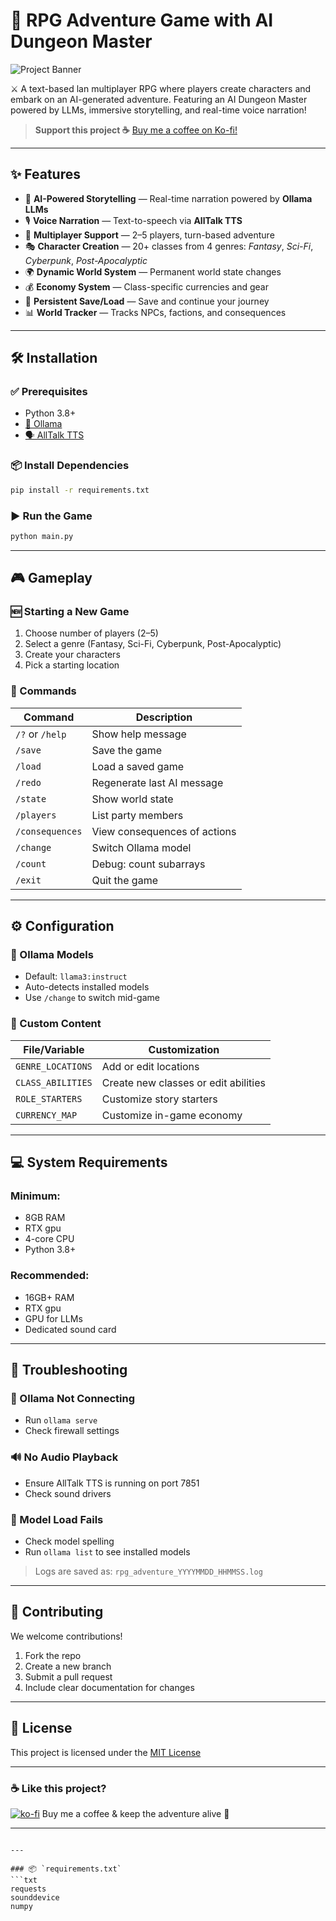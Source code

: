 
# 🧝 RPG Adventure Game with AI Dungeon Master


![Project Banner](./images/yyqWt5B.png)



⚔️ A text-based lan multiplayer RPG where players create characters and embark on an AI-generated adventure. Featuring an AI Dungeon Master powered by LLMs, immersive storytelling, and real-time voice narration!

> **Support this project ☕** [Buy me a coffee on Ko-fi!](https://ko-fi.com/laszlobeer)

---

## ✨ Features

- 🧙 **AI-Powered Storytelling** — Real-time narration powered by **Ollama LLMs**
- 🎙️ **Voice Narration** — Text-to-speech via **AllTalk TTS**
- 👥 **Multiplayer Support** — 2–5 players, turn-based adventure
- 🎭 **Character Creation** — 20+ classes from 4 genres: *Fantasy*, *Sci-Fi*, *Cyberpunk*, *Post-Apocalyptic*
- 🌍 **Dynamic World System** — Permanent world state changes
- 💰 **Economy System** — Class-specific currencies and gear
- 💾 **Persistent Save/Load** — Save and continue your journey
- 📊 **World Tracker** — Tracks NPCs, factions, and consequences

---

## 🛠️ Installation

### ✅ Prerequisites
- Python 3.8+
- [🧠 Ollama](https://ollama.ai/)
- [🗣️ AllTalk TTS](https://github.com/erew123/alltalk_tts)

### 📦 Install Dependencies

```bash
pip install -r requirements.txt
````

### ▶️ Run the Game

```bash
python main.py
```

---

## 🎮 Gameplay

### 🆕 Starting a New Game

1. Choose number of players (2–5)
2. Select a genre (Fantasy, Sci-Fi, Cyberpunk, Post-Apocalyptic)
3. Create your characters
4. Pick a starting location

### 💬 Commands

| Command         | Description                  |
| --------------- | ---------------------------- |
| `/?` or `/help` | Show help message            |
| `/save`         | Save the game                |
| `/load`         | Load a saved game            |
| `/redo`         | Regenerate last AI message   |
| `/state`        | Show world state             |
| `/players`      | List party members           |
| `/consequences` | View consequences of actions |
| `/change`       | Switch Ollama model          |
| `/count`        | Debug: count subarrays       |
| `/exit`         | Quit the game                |

---

## ⚙️ Configuration

### 🧠 Ollama Models

* Default: `llama3:instruct`
* Auto-detects installed models
* Use `/change` to switch mid-game

### 🧩 Custom Content

| File/Variable     | Customization                        |
| ----------------- | ------------------------------------ |
| `GENRE_LOCATIONS` | Add or edit locations                |
| `CLASS_ABILITIES` | Create new classes or edit abilities |
| `ROLE_STARTERS`   | Customize story starters             |
| `CURRENCY_MAP`    | Customize in-game economy            |

---

## 💻 System Requirements

### Minimum:

* 8GB RAM
* RTX gpu
* 4-core CPU
* Python 3.8+

### Recommended:

* 16GB+ RAM
* RTX gpu
* GPU for LLMs
* Dedicated sound card

---

## 🧯 Troubleshooting

### 🧠 Ollama Not Connecting

* Run `ollama serve`
* Check firewall settings

### 🔊 No Audio Playback

* Ensure AllTalk TTS is running on port 7851
* Check sound drivers

### 🤖 Model Load Fails

* Check model spelling
* Run `ollama list` to see installed models

> Logs are saved as: `rpg_adventure_YYYYMMDD_HHMMSS.log`

---

## 🤝 Contributing

We welcome contributions!

1. Fork the repo
2. Create a new branch
3. Submit a pull request
4. Include clear documentation for changes

---

## 📜 License

This project is licensed under the [MIT License](LICENSE)

---


### ☕ Like this project?

[![ko-fi](https://ko-fi.com/img/githubbutton_sm.svg)](https://ko-fi.com/laszlobeer)
Buy me a coffee & keep the adventure alive 💖

---

````

---

### 📦 `requirements.txt`
```txt
requests
sounddevice
numpy
````

```

